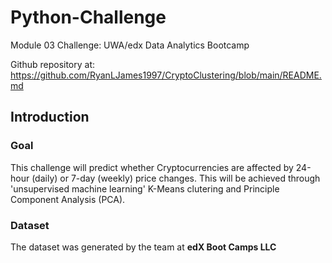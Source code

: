 # Python-Challenge

Module 03 Challenge: UWA/edx Data Analytics Bootcamp

Github repository at: https://github.com/RyanLJames1997/CryptoClustering/blob/main/README.md

## Introduction

### Goal

This challenge will predict whether Cryptocurrencies are affected by 24-hour (daily) or 7-day (weekly) price changes. This will be achieved through 'unsupervised machine learning' K-Means clutering and Principle Component Analysis (PCA).

### Dataset

The dataset was generated by the team at **edX Boot Camps LLC**
